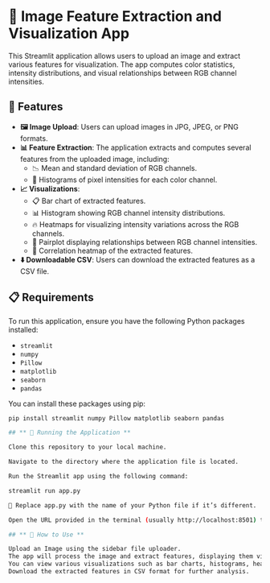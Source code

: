 # 📸 Image Feature Extraction and Visualization App

This Streamlit application allows users to upload an image and extract various features for visualization. The app computes color statistics, intensity distributions, and visual relationships between RGB channel intensities.

## 🌟 Features

- **🖼️ Image Upload**: Users can upload images in JPG, JPEG, or PNG formats.
- **📊 Feature Extraction**: The application extracts and computes several features from the uploaded image, including:
  - 📉 Mean and standard deviation of RGB channels.
  - 🎨 Histograms of pixel intensities for each color channel.
- **📈 Visualizations**:
  - 📋 Bar chart of extracted features.
  - 📊 Histogram showing RGB channel intensity distributions.
  - 🔥 Heatmaps for visualizing intensity variations across the RGB channels.
  - 🔄 Pairplot displaying relationships between RGB channel intensities.
  - 📐 Correlation heatmap of the extracted features.
- **⬇️ Downloadable CSV**: Users can download the extracted features as a CSV file.

## 📋 Requirements 

To run this application, ensure you have the following Python packages installed:

- `streamlit`
- `numpy`
- `Pillow`
- `matplotlib`
- `seaborn`
- `pandas`

You can install these packages using pip:

```bash
pip install streamlit numpy Pillow matplotlib seaborn pandas

## ** 🚀 Running the Application **

Clone this repository to your local machine.

Navigate to the directory where the application file is located.

Run the Streamlit app using the following command:

streamlit run app.py

🔄 Replace app.py with the name of your Python file if it’s different.

Open the URL provided in the terminal (usually http://localhost:8501) to access the app in your web browser.

## ** 📝 How to Use **

Upload an Image using the sidebar file uploader.
The app will process the image and extract features, displaying them visually.
You can view various visualizations such as bar charts, histograms, heatmaps, and pairplots.
Download the extracted features in CSV format for further analysis.
